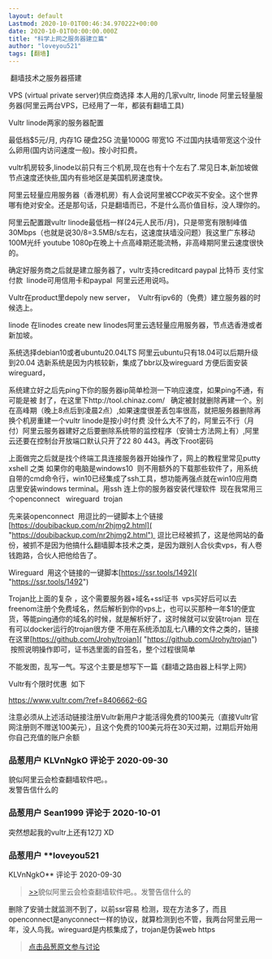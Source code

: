 ```yaml
---
layout: default
Lastmod: 2020-10-01T00:46:34.970222+00:00
date: 2020-10-01T00:00:00.000Z
title: "科学上网之服务器建立篇"
author: "loveyou521"
tags: [翻墙]
---
```


 翻墙技术之服务器搭建  
  
  
VPS (virtual private server)供应商选择 本人用的几家vultr, linode 阿里云轻量服务器(阿里云两台VPS，已经用了一年，都装有翻墙工具)  
  
Vultr linode两家的服务器配置  
  
最低档$5元/月, 内存1G 硬盘25G 流量1000G 带宽1G 不过国内扶墙带宽这个没什么卵用(国内访问速度一般)。按小时扣费。  
  
vultr机房较多,linode以前只有三个机房,现在也有十个左右了.常见日本,新加坡做节点速度还快些,国内有些地区是美国机房速度快。  
  
阿里云轻量应用服务器（香港机房）有人会说阿里被CCP收买不安全。这个世界哪有绝对安全。还是那句话，只是翻墙而已，不是什么高价值目标，没人理你的。  
  
阿里云配置跟vultr linode最低档一样(24元人民币/月)，只是带宽有限制峰值30Mbps（也就是说30/8=3.5MB/s左右，这速度扶墙没问题）我这里广东移动100M光纤 youtube 1080p在晚上十点高峰期还能流畅，非高峰期阿里云速度很快的。  
  
确定好服务商之后就是建立服务器了，vultr支持creditcard paypal 比特币 支付宝付款  linode可用信用卡和paypal  阿里云还用说吗。  
  
Vultr在product里depoly new server，  Vultr有ipv6的（免费）建立服务器的时候选上。  
  
linode 在linodes create new linodes阿里云选轻量应用服务器，节点选香港或者新加坡。  
  
系统选择debian10或者ubuntu20.04LTS 阿里云ubuntu只有18.04可以后期升级到20.04 选新系统是因为内核较新，集成了bbr以及wireguard 方便后面安装wireguard，  
  
系统建立好之后先ping下你的服务器ip简单检测一下响应速度，如果ping不通，有可能是被 封了，在这里下http://tool.chinaz.com/   确定被封就删除再建一个。别在高峰期（晚上8点后到凌晨2点）,如果速度很差丢包率很高，就把服务器删除再换个机房重建一个vultr linode是按小时付费 没什么大不了的，阿里云不行（月付）阿里云服务器建好之后要删除系统带的监控程序（安骑士方法网上有）,阿里云还要在控制台开放端口默认只开了22 80 443。再改下root密码  
  
  
上面做完之后就是找个终端工具连接服务器开始操作了，网上的教程里常见putty  xshell 之类 如果你的电脑是windows10  则不用额外的下载那些软件了，用系统自带的cmd命令行，win10已经集成了ssh工具，想功能再强点就在win10应用商店里安装windows terminal。用ssh 连上你的服务器安装代理软件  现在我常用三个openconnect   wireguard  trojan  
  
先来装openconnect  用逗比的一键脚本上个链接[https://doubibackup.com/nr2hjmg2.html]( "https://doubibackup.com/nr2hjmg2.html")  逗比已经被抓了，这是他网站的备份，被抓不是因为他搞什么翻墙脚本技术之类，是因为跟别人合伙卖vps，有人卷钱跑路，合伙人把他给告了。  
  
Wireguard  用这个链接的一键脚本[https://ssr.tools/1492]( "https://ssr.tools/1492")  
  
  
Trojan比上面的复杂 ，这个需要服务器+域名+ssl证书  vps买好后可以去freenom注册个免费域名，然后解析到你的vps上，也可以买那种一年$1的便宜货，等能ping通你的域名的时候，就是解析好了，这时候就可以安装trojan  现在有可以docker运行的trojan很方便 不用在系统添加乱七八糟的文件之类的，链接在这里[https://github.com/Jrohy/trojan]( "https://github.com/Jrohy/trojan")  按照说明操作即可，证书选里面的自签名，整个过程很简单  
  
  
不能发图，乱写一气。写这个主要是想写下一篇《翻墙之路由器上科学上网》  
  
Vultr有个限时优惠  如下  
  
https://www.vultr.com/?ref=8406662-6G  
  
注意必须从上述活动链接注册Vultr新用户才能活得免费的100美元（直接Vultr官网注册则不赠送100美元），且这个免费的100美元将在30天过期，过期后开始用你自己充值的账户余额

            
### 品葱用户 **KLVnNgkO** 评论于 2020-09-30
        
貌似阿里云会检查翻墙软件吧。。  
发警告信什么的
        


            
### 品葱用户 **Sean1999** 评论于 2020-10-01
        
突然想起我的vultr上还有12刀 XD
        


            
### 品葱用户 **loveyou521 
KLVnNgkO** 评论于 2020-09-30
        
> [\>>]( "/article/item_id-506875#")貌似阿里云会检查翻墙软件吧。。发警告信什么的

  
  
删除了安骑士就监测不到了，以前ssr容易 检测，现在方法多了，而且openconnect是anyconnect一样的协议，就算检测到也不管，我两台阿里云用一年，没人鸟我。wireguard是内核集成了，trojan是伪装web https
        






> [点击品葱原文参与讨论](https://pincong.rocks/article/24596)

